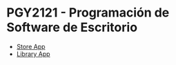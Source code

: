 # PGY2121 - Programación de Software de Escritorio

- [Store App](app-store/README.md)
- [Library App](app-library/README.md)